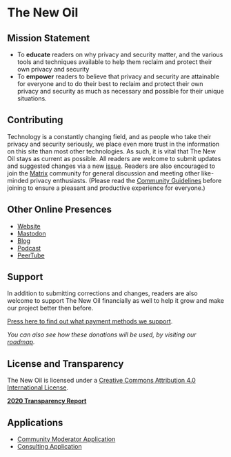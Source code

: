 # The New Oil

## Mission Statement

- To **educate** readers on why privacy and security matter, and the various tools and techniques available to help them reclaim and protect their own privacy and security
- To **empower** readers to believe that privacy and security are attainable for everyone and to do their best to reclaim and protect their own privacy and security as much as necessary and possible for their unique situations.

## Contributing

Technology is a constantly changing field, and as people who take their privacy and security seriously, we place even more trust in the information on this site than most other technologies. As such, it is vital that The New Oil stays as current as possible. All readers are welcome to submit updates and suggested changes via a new [issue](https://gitlab.com/nbartram/the-new-oil/-/issues). Readers are also encouraged to join the [Matrix](https://matrix.to/#/#TheNewOil:matrix.org) community for general discussion and meeting other like-minded privacy enthusiasts. (Please read the [Community Guidelines](https://gitlab.com/nbartram/the-new-oil/-/wikis/Community-Guidelines) before joining to ensure a pleasant and productive experience for everyone.)

## Other Online Presences

- [Website](https://thenewoil.org/)
- [Mastodon](https://freeradical.zone/@thenewoil)
- [Blog](https://blog.thenewoil.org/)
- [Podcast](https://surveillancereport.tech/)
- [PeerTube](https://peertube.thenewoil.xyz/video-channels/thenewoil/videos)

## Support

In addition to submitting corrections and changes, readers are also welcome to support The New Oil financially as well to help it grow and make our project better then before.

[Press here to find out what payment methods we support](https://thenewoil.org/support.html).

_You can also see how these donations will be used, by visiting our [roadmap](https://thenewoil.org/roadmap.html)._

## License and Transparency

The New Oil is licensed under a [Creative Commons Attribution 4.0 International License](https://creativecommons.org/licenses/by/4.0/).

**[2020 Transparency Report](https://write.as/thenewoil/2020-recap-2021-plans)**

## Applications

- [Community Moderator Application](https://cryptpad.fr/form/#/2/form/view/99si-RTW4n6MV5i4wzzDuGpGSgQJ1mG8uoyi0q8z37M/)
- [Consulting Application](https://cryptpad.fr/form/#/2/form/view/vRN7JSx2x71E0Ufg7MthpP1ZeZSV7ZK0grbx-TlVlHc/)
